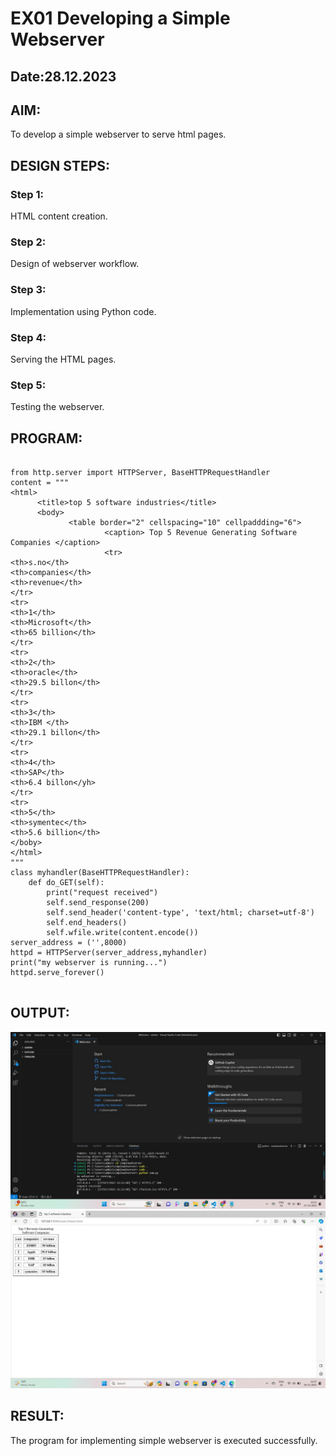 # EX01 Developing a Simple Webserver
## Date:28.12.2023

## AIM:
To develop a simple webserver to serve html pages.

## DESIGN STEPS:
### Step 1: 
HTML content creation.

### Step 2:
Design of webserver workflow.

### Step 3:
Implementation using Python code.

### Step 4:
Serving the HTML pages.

### Step 5:
Testing the webserver.

## PROGRAM:

```

from http.server import HTTPServer, BaseHTTPRequestHandler
content = """
<html>
      <title>top 5 software industries</title>
      <body>
             <table border="2" cellspacing="10" cellpaddding="6">
                     <caption> Top 5 Revenue Generating Software Companies </caption>
                     <tr>
<th>s.no</th>
<th>companies</th>
<th>revenue</th> 
</tr>  
<tr> 
<th>1</th>
<th>Microsoft</th>
<th>65 billion</th>
</tr>
<tr>
<th>2</th>
<th>oracle</th>
<th>29.5 billon</th>
</tr>
<tr>
<th>3</th>
<th>IBM </th>
<th>29.1 billon</th>
</tr>
<tr>
<th>4</th>
<th>SAP</th>
<th>6.4 billon</yh>
</tr>
<tr>
<th>5</th>
<th>symentec</th>
<th>5.6 billion</th>
</boby>
</html>
"""
class myhandler(BaseHTTPRequestHandler):
    def do_GET(self):
        print("request received")
        self.send_response(200)
        self.send_header('content-type', 'text/html; charset=utf-8')
        self.end_headers()
        self.wfile.write(content.encode())
server_address = ('',8000)
httpd = HTTPServer(server_address,myhandler)
print("my webserver is running...")
httpd.serve_forever()


```

## OUTPUT:
![Alt text](simplewebserver.jpg)
![Alt text](simplewebserver1.jpg)
## RESULT:
The program for implementing simple webserver is executed successfully.
